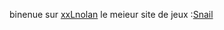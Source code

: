 binenue sur [xxLnolan](https://xxlnolan.github.io/site0)
le meieur site de jeux :[Snail](https://xclnolan.github.io/site0/poj_slim)